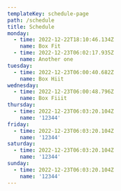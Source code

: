 ```yaml
---
templateKey: schedule-page
path: /schedule
title: Schedule
monday:
  - time: 2022-12-22T18:10:46.134Z
    name: Box Fit
  - time: 2022-12-23T06:02:17.935Z
    name: Another one
tuesday:
  - time: 2022-12-23T06:00:40.682Z
    name: Box Hiit
wednesday:
  - time: 2022-12-23T06:00:48.796Z
    name: Box Fiiit
thursday:
  - time: 2022-12-23T06:03:20.104Z
    name: '12344'
friday:
  - time: 2022-12-23T06:03:20.104Z
    name: '12344'
saturday:
  - time: 2022-12-23T06:03:20.104Z
    name: '12344'
sunday:
  - time: 2022-12-23T06:03:20.104Z
    name: '12344'
---
```

